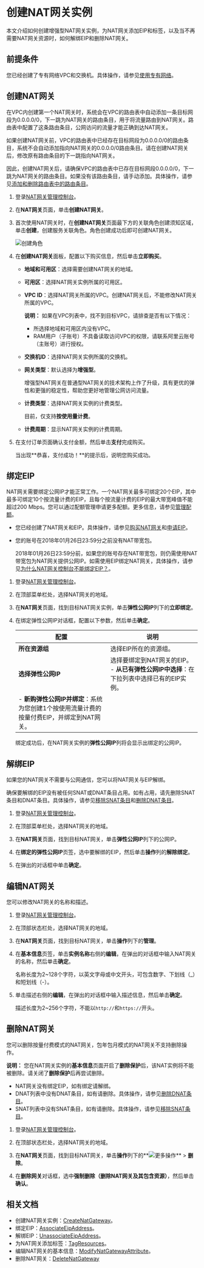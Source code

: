 # 创建NAT网关实例

本文介绍如何创建增强型NAT网关实例，为NAT网关添加EIP和标签，以及当不再需要NAT网关资源时，如何解绑EIP和删除NAT网关。

## 前提条件

您已经创建了专有网络VPC和交换机。具体操作，请参见[使用专有网络](/intl.zh-CN/专有网络和交换机/使用专有网络.md)。

## 创建NAT网关

在VPC内创建第一个NAT网关时，系统会在VPC的路由表中自动添加一条目标网段为0.0.0.0/0，下一跳为NAT网关的路由条目，用于将流量路由到NAT网关。路由表中配置了这条路由条目，公网访问的流量才能正确到达NAT网关。

如果创建NAT网关前，VPC的路由表中已经存在目标网段为0.0.0.0/0的路由条目，系统不会自动添加指向NAT网关的0.0.0.0/0路由条目。请在创建NAT网关后，修改原有路由条目的下一跳指向NAT网关。

因此，创建NAT网关后，请确保VPC的路由表中已存在目标网段0.0.0.0/0，下一跳为NAT网关的路由条目。如果没有该路由条目，请手动添加。具体操作，请参见[添加和删除路由表中的路由条目](/intl.zh-CN/网络连接/路由策略/使用路由表.md)。

1.  登录[NAT网关管理控制台](https://vpc.console.aliyun.com/nat)。

2.  在**NAT网关**页面，单击**创建NAT网关**。

3.  首次使用NAT网关时，在**创建NAT网关**页面最下方的关联角色创建须知区域，单击**创建**，创建服务关联角色。角色创建成功后即可创建NAT网关。

    ![创建角色](https://static-aliyun-doc.oss-accelerate.aliyuncs.com/assets/img/zh-CN/9503170161/p225001.png)

4.  在**创建NAT网关**面板，配置以下购买信息，然后单击**立即购买**。

    -   **地域和可用区**：选择需要创建NAT网关的地域。
    -   **可用区**：选择NAT网关实例所属的可用区。
    -   **VPC ID**：选择NAT网关所属的VPC。创建NAT网关后，不能修改NAT网关所属的VPC。

        **说明：** 如果在VPC列表中，找不到目标VPC，请排查是否有以下情况：

        -   所选择地域和可用区内没有VPC。
        -   RAM用户（子账号）不具备读取访问VPC的权限，请联系阿里云账号（主账号）进行授权。
    -   **交换机ID**：选择NAT网关实例所属的交换机。
    -   **网关类型**：默认选择为**增强型**。

        增强型NAT网关在普通型NAT网关的技术架构上作了升级，具有更优的弹性和更强的稳定性，帮助您更好地管理公网访问流量。

    -   **计费类型**：选择NAT网关实例的计费类型。

        目前，仅支持**按使用量计费**。

    -   **计费周期**：显示NAT网关实例的计费周期。
5.  在支付订单页面确认支付金额，然后单击**支付**完成购买。

    当出现**恭喜，支付成功！**的提示后，说明您购买成功。


## 绑定EIP

NAT网关需要绑定公网IP才能正常工作。一个NAT网关最多可绑定20个EIP，其中最多可绑定10个按流量计费的EIP，且每个按流量计费的EIP的最大带宽峰值不能超过200 Mbps。您可以通过配额管理申请更多配额。更多信息，请参见[管理配额](/intl.zh-CN/通用配置/管理配额.md)。



-   您已经创建了NAT网关和EIP。具体操作，请参见[购买NAT网关](/intl.zh-CN/购买指南/购买NAT网关.md)和[申请EIP](/intl.zh-CN/用户指南/申请EIP/申请EIP.md)。
-   您的账号在2018年01月26日23:59分之前没有NAT带宽包。

    2018年01月26日23:59分前，如果您的账号存在NAT带宽包，则仍需使用NAT带宽包为NAT网关提供公网IP。如需使用EIP绑定NAT网关，具体操作，请参见[为什么NAT网关控制台不能绑定EIP？]()。


1.  登录[NAT网关管理控制台](https://vpc.console.aliyun.com/nat)。

2.  在顶部菜单栏处，选择NAT网关的地域。

3.  在**NAT网关**页面，找到目标NAT网关实例，单击**弹性公网IP**列下的**立即绑定**。

4.  在绑定弹性公网IP对话框，配置以下参数，然后单击**确定**。

    |配置|说明|
    |--|--|
    |**所在资源组**|选择EIP所在的资源组。|
    |**选择弹性公网IP**|选择要绑定到NAT网关的EIP。    -   **从已有弹性公网IP中选择**：在下拉列表中选择已有的EIP实例。
    -   **新购弹性公网IP并绑定**：系统为您创建1个按使用流量计费的按量付费EIP，并绑定到NAT网关。 |

    绑定成功后，在NAT网关实例的**弹性公网IP**列将会显示出绑定的公网IP。


## 解绑EIP

如果您的NAT网关不需要与公网通信，您可以将NAT网关与EIP解绑。

确保要解绑的EIP没有被任何SNAT或DNAT条目占用。如有占用，请先删除SNAT条目和DNAT条目。具体操作，请参见[移除SNAT条目](/intl.zh-CN/基本功能操作/创建SNAT实现访问公网服务.md)和[删除DNAT条目](/intl.zh-CN/基本功能操作/创建DNAT提供公网服务.md)。

1.  登录[NAT网关管理控制台](https://vpc.console.aliyun.com/nat)。

2.  在顶部菜单栏处，选择NAT网关的地域。

3.  在**NAT网关**页面，找到目标NAT网关，单击**弹性公网IP**列下的公网IP。

4.  在**绑定的弹性公网IP**页签，选中要解绑的EIP，然后单击**操作**列的**解除绑定**。

5.  在弹出的对话框中单击**确定**。


## 编辑NAT网关

您可以修改NAT网关的名称和描述。

1.  登录[NAT网关管理控制台](https://vpc.console.aliyun.com/nat)。

2.  在顶部状态栏处，选择NAT网关的地域。

3.  在**NAT网关**页面，找到目标NAT网关，单击**操作**列下的**管理**。

4.  在**基本信息**页签，单击**实例名称**右侧的**编辑**，在弹出的对话框中输入NAT网关的名称，然后单击**确定**。

    名称长度为2~128个字符，以英文字母或中文开头，可包含数字、下划线（\_）和短划线（-）。

5.  单击描述右侧的**编辑**，在弹出的对话框中输入描述信息，然后单击**确定**。

    描述长度为2~256个字符，不能以`http://`和`https://`开头。


## 删除NAT网关

您可以删除按量付费模式的NAT网关，包年包月模式的NAT网关不支持删除操作。

**说明：** 您在NAT网关实例的**基本信息**页面开启了**删除保护**后，该NAT实例将不能被删除。请关闭了**删除保护**后再尝试删除。

-   NAT网关没有绑定EIP，如有绑定请解绑。
-   DNAT列表中没有DNAT条目，如有请删除。具体操作，请参见[删除DNAT条目](/intl.zh-CN/基本功能操作/创建DNAT提供公网服务.md)。
-   SNAT列表中没有SNAT条目，如有请删除。具体操作，请参见[移除SNAT条目](/intl.zh-CN/基本功能操作/创建SNAT实现访问公网服务.md)。

1.  登录[NAT网关管理控制台](https://vpc.console.aliyun.com/nat)。

2.  在顶部状态栏处，选择NAT网关的地域。

3.  在**NAT网关**页面，找到目标NAT网关，单击**操作**列下的**![更多操作](https://static-aliyun-doc.oss-accelerate.aliyuncs.com/assets/img/zh-CN/2570920261/p103337.png)** \> **删除**。

4.  在**删除网关**对话框，选中**强制删除（删除NAT网关及其包含资源）**，然后单击**确认**。


## 相关文档

-   创建NAT网关实例：[CreateNatGateway](/intl.zh-CN/API参考/NAT网关/CreateNatGateway.md)。
-   绑定EIP：[AssociateEipAddress](/intl.zh-CN/API参考/弹性公网IP/AssociateEipAddress.md)。
-   解绑EIP：[UnassociateEipAddress](/intl.zh-CN/API参考/弹性公网IP/UnassociateEipAddress.md)。
-   为NAT网关添加标签：[TagResources](/intl.zh-CN/API参考/标签/TagResources.md)。
-   编辑NAT网关的基本信息：[ModifyNatGatewayAttribute](/intl.zh-CN/API参考/NAT网关/ModifyNatGatewayAttribute.md)。
-   删除NAT网关：[DeleteNatGateway](/intl.zh-CN/API参考/NAT网关/DeleteNatGateway.md)


